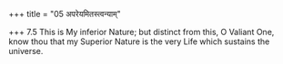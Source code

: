 +++
title = "05 अपरेयमितस्त्वन्याम्"

+++
7.5 This is My inferior Nature; but distinct from this, O Valiant One,
know thou that my Superior Nature is the very Life which sustains the
universe.
